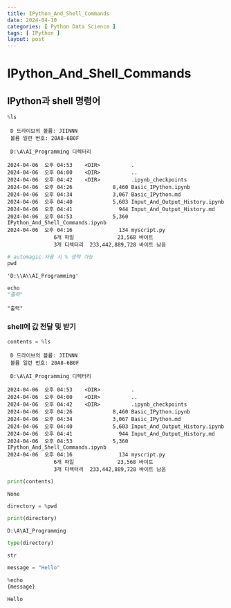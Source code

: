 ```yaml
---
title: IPython_And_Shell_Commands
date: 2024-04-10
categories: [ Python Data Science ]
tags: [ IPython ]
layout: post
---
```


# IPython_And_Shell_Commands

## IPython과 shell 명령어

```python
%ls
```

     D 드라이브의 볼륨: JIINNN
     볼륨 일련 번호: 20A8-6B0F
    
     D:\A\AI_Programming 디렉터리
    
    2024-04-06  오후 04:53    <DIR>          .
    2024-04-06  오후 04:00    <DIR>          ..
    2024-04-06  오후 04:42    <DIR>          .ipynb_checkpoints
    2024-04-06  오후 04:26             8,460 Basic_IPython.ipynb
    2024-04-06  오후 04:34             3,067 Basic_IPython.md
    2024-04-06  오후 04:40             5,603 Input_And_Output_History.ipynb
    2024-04-06  오후 04:41               944 Input_And_Output_History.md
    2024-04-06  오후 04:53             5,360 IPython_And_Shell_Commands.ipynb
    2024-04-06  오후 04:16               134 myscript.py
                   6개 파일              23,568 바이트
                   3개 디렉터리  233,442,889,728 바이트 남음

```python
# automagic 사용 시 % 생략 가능
pwd
```

    'D:\\A\\AI_Programming'

```python
echo
"출력"
```

    "출력"

### shell에 값 전달 및 받기

```python
contents = %ls
```

     D 드라이브의 볼륨: JIINNN
     볼륨 일련 번호: 20A8-6B0F
    
     D:\A\AI_Programming 디렉터리
    
    2024-04-06  오후 04:53    <DIR>          .
    2024-04-06  오후 04:00    <DIR>          ..
    2024-04-06  오후 04:42    <DIR>          .ipynb_checkpoints
    2024-04-06  오후 04:26             8,460 Basic_IPython.ipynb
    2024-04-06  오후 04:34             3,067 Basic_IPython.md
    2024-04-06  오후 04:40             5,603 Input_And_Output_History.ipynb
    2024-04-06  오후 04:41               944 Input_And_Output_History.md
    2024-04-06  오후 04:53             5,360 IPython_And_Shell_Commands.ipynb
    2024-04-06  오후 04:16               134 myscript.py
                   6개 파일              23,568 바이트
                   3개 디렉터리  233,442,889,728 바이트 남음

```python
print(contents)
```

    None

```python
directory = %pwd
```

```python
print(directory)
```

    D:\A\AI_Programming

```python
type(directory)
```

    str

```python
message = "Hello"
```

```python
%echo
{message}
```

    Hello
    
